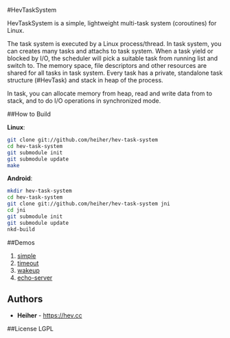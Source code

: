 #HevTaskSystem

HevTaskSystem is a simple, lightweight multi-task system (coroutines) for Linux.

The task system is executed by a Linux process/thread. In task system, you can
creates many tasks and attachs to task system. When a task yield or blocked by
I/O, the scheduler will pick a suitable task from running list and switch to.
The memory space, file descriptors and other resources are shared for all tasks
in task system. Every task has a private, standalone task structure (#HevTask)
and stack in heap of the process.

In task, you can allocate memory from heap, read and write data from to stack,
and to do I/O operations in synchronized mode.

##How to Build

**Linux**:
```bash
git clone git://github.com/heiher/hev-task-system
cd hev-task-system
git submodule init
git submodule update
make
```

**Android**:
```bash
mkdir hev-task-system
cd hev-task-system
git clone git://github.com/heiher/hev-task-system jni
cd jni
git submodule init
git submodule update
nkd-build
```

##Demos
1. [simple](https://github.com/heiher/hev-task-system/blob/master/apps/simple.c)
1. [timeout](https://github.com/heiher/hev-task-system/blob/master/apps/timeout.c)
1. [wakeup](https://github.com/heiher/hev-task-system/blob/master/apps/wakeup.c)
1. [echo-server](https://github.com/heiher/hev-task-system/blob/master/apps/echo-server.c)

## Authors
* **Heiher** - https://hev.cc

##License
LGPL

